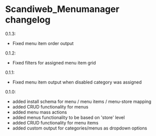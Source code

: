 Scandiweb_Menumanager changelog
========================

0.1.3:
- Fixed menu item order output

0.1.2:
- Fixed filters for assigned menu item grid

0.1.1:
- Fixed menu item output when disabled category was assigned

0.1.0:
- added install schema for menu / menu items / menu-store mapping
- added CRUD functionality for menus
- added menu mass actions
- added menus functionality to be based on 'store' level
- added CRUD functionality for menu items
- added custom output for categories/menus as dropdown options
